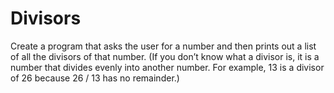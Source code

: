 # Divisors
Create a program that asks the user for a number and then prints out a list of all the divisors of that number. 
(If you don’t know what a divisor is, it is a number that divides evenly into another number. 
For example, 13 is a divisor of 26 because 26 / 13 has no remainder.)
